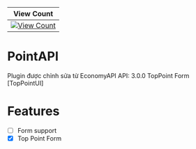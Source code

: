 | View Count |
| :---: |
| [![View Count](http://hits.dwyl.io/ZzKino/PointAPI.svg)](http://hits.dwyl.io/ZzKino/PointAPI.svg) |

# PointAPI
Plugin được chỉnh sửa từ EconomyAPI
API: 3.0.0
TopPoint Form [TopPointUI]
# Features
 - [ ] Form support
 - [X] Top Point Form

